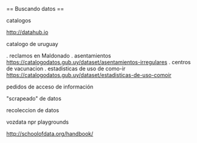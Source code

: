 == Buscando datos ==

catalogos

http://datahub.io

catalogo de uruguay

  . reclamos en Maldonado
  . asentamientos https://catalogodatos.gub.uy/dataset/asentamientos-irregulares
  . centros de vacunacion
  . estadisticas de uso de como-ir https://catalogodatos.gub.uy/dataset/estadisticas-de-uso-comoir

pedidos de acceso de información

"scrapeado" de datos

recoleccion de datos

vozdata
npr playgrounds


http://schoolofdata.org/handbook/
